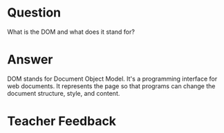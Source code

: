 # Question
What is the DOM and what does it stand for?

# Answer
DOM stands for Document Object Model. It's a programming interface for web documents. It represents the page so that programs can change the document structure, style, and content.
# Teacher Feedback